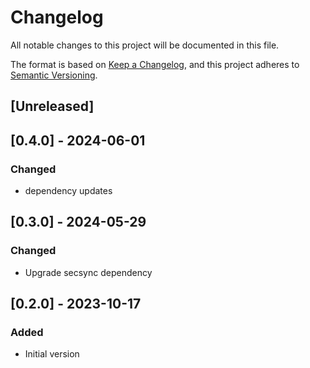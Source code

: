 # Changelog

All notable changes to this project will be documented in this file.

The format is based on [Keep a Changelog](https://keepachangelog.com/en/1.0.0/),
and this project adheres to [Semantic Versioning](https://semver.org/spec/v2.0.0.html).

## [Unreleased]

## [0.4.0] - 2024-06-01

### Changed

- dependency updates

## [0.3.0] - 2024-05-29

### Changed

- Upgrade secsync dependency

## [0.2.0] - 2023-10-17

### Added

- Initial version
